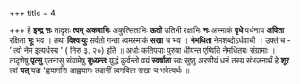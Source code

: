 +++
title = 4

+++
हे **इन्द्र** **सः** तादृशः **त्वम्** **अकवाभिः** अकुत्सिताभिः **ऊती** उतिभी रक्षाभिः **नः** अस्माकं **वृधे** वर्धनाय **अविता** रक्षिता **भूः** भव । तथा **विश्वायुः** सर्वतो गन्ता त्वमस्माकं **सखा** च भव । **नेमधिता** नेमशब्दोऽर्धवाची । उक्तं च - ’ त्वो नेम इत्यर्धस्य ' ( निरु ३. २०) इति ॥ अर्धाः कतिपयाः पुरुषा धीयन्त एष्विति नेमधितयः संग्रामाः । तादृशेषु **पृत्सु** पृतनासु संग्रामेषु **युध्यन्तः** युद्धं कुर्वन्तो वयं **स्वर्षाता** स्वः सुष्ठु अरणीयं धनं तस्य संभजनार्थं हे **शूर** त्वां **यत्** यदा 'ह्वयामसि आह्वयामः तदानीं त्वमविता सखा च भवेत्यर्थः ॥